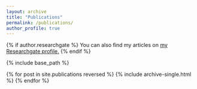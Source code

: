```yaml
---
layout: archive
title: "Publications"
permalink: /publications/
author_profile: true
---
```


{% if author.researchgate %}
  You can also find my articles on <u><a href="{{author.researchgate}}">my Researchgate profile</a>.</u>
{% endif %}

{% include base_path %}

{% for post in site.publications reversed %}
  {% include archive-single.html %}
{% endfor %}
